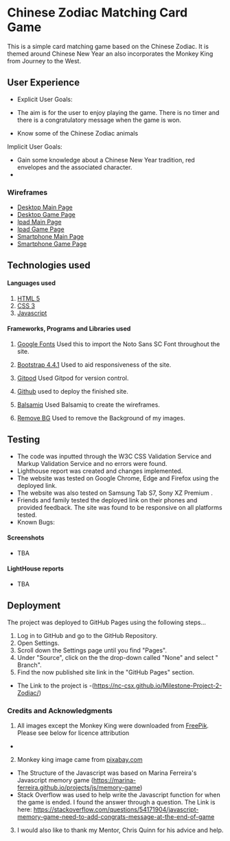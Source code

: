 # Chinese Zodiac Matching Card Game

This is a simple card matching game based on the Chinese Zodiac. It is themed around Chinese New Year an also incorporates the Monkey King from Journey to the West.

## User Experience
* Explicit User Goals:

* The aim is for the user to enjoy playing the game. There is no timer and there is a congratulatory message when the game is won.
* Know some of the Chinese Zodiac animals

Implicit User Goals:
* Gain some knowledge about a Chinese New Year tradition, red envelopes and the associated character.
* 
### Wireframes

* [Desktop Main Page]()
* [Desktop Game Page]()
* [Ipad Main Page]()
* [Ipad Game Page]()
* [Smartphone Main Page]()
* [Smartphone Game Page]()
## Technologies used
#### Languages used
1. [HTML 5](https://html.spec.whatwg.org/multipage/)
2. [CSS 3](https://www.w3.org/Style/CSS/Overview.en.html)
3. [Javascript](https://www.javascript.com/)

#### Frameworks, Programs and Libraries used

1. [Google Fonts](https://fonts.google.com/) 
Used this to import the Noto Sans SC Font throughout the site.

2. [Bootstrap 4.4.1](https://getbootstrap.com/docs/4.4/getting-started/introduction/)
Used to aid responsiveness of the site.

3. [Gitpod](https://www.gitpod.io/) Used Gitpod for version control.

4. [Github](https://github.com/) used to deploy the finished site.

5. [Balsamiq](https://balsamiq.com/) Used Balsamiq to create the wireframes.

6. [Remove BG](https://www.remove.bg/) Used to remove the Background of my images.

## Testing
* The code was inputted through the W3C CSS Validation Service and Markup Validation Service and no errors were found. 
* Lighthouse report was created and changes implemented.
* The website was tested on Google Chrome, Edge and  Firefox using the deployed link.
* The website was also tested on Samsung Tab S7, Sony XZ Premium . 
* Friends and family tested the deployed link on their phones and provided feedback. The site was found to be responsive on all platforms tested.
* Known Bugs: 

#### Screenshots

* TBA

#### LightHouse reports
* TBA

## Deployment
The project was deployed to GitHub Pages using the following steps...

1. Log in to GitHub and go to the GitHub Repository.
2. Open Settings.
3. Scroll down the Settings page until you find "Pages".
4. Under "Source", click on the the drop-down called "None" and select " Branch".
5. Find the now published site link in the "GitHub Pages" section.

* The Link to the project is -(https://nc-csx.github.io/Milestone-Project-2-Zodiac/)

### Credits and Acknowledgments 
1. All images except the Monkey King were downloaded from [FreePik](https://www.freepik.com/home). Please see below for licence attribution
 * 
 2. Monkey king image came from [pixabay.com](https://pixabay.com/vectors/monkey-king-cloud-flying-baby-1940533/)
* The Structure of the Javascript was based on Marina Ferreira's Javascript memory game (https://marina-ferreira.github.io/projects/js/memory-game)
* Stack Overflow was used to help write the Javascript function for when the game is ended. I found the answer through a question. The Link is here: https://stackoverflow.com/questions/54171904/javascript-memory-game-need-to-add-congrats-message-at-the-end-of-game
3. I would also like to thank my Mentor, Chris Quinn for his advice and help.